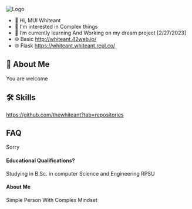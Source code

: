 
![Logo](https://cdn.discordapp.com/attachments/927148237801017344/946330351595315210/93873974_692957671523727_4494241301654405120_n.jpg)

- 👋 Hi, MUI Whiteant
- 👀 I'm interested in Complex things
- 🌱 I’m currently learning And Working on my dream project [2/27/2023]
- 🌐  Basic http://whiteant.42web.io/
- 🌐  Flask https://whiteant.whiteant.repl.co/



## 🚀 About Me
  You are welcome


## 🛠 Skills
  https://github.com/thewhiteant?tab=repositories


## FAQ
  Sorry
#### **Educational Qualifications?**

Studying in B.Sc. in computer Science and Engineering RPSU

#### **About Me**
Simple Person With Complex Mindset



